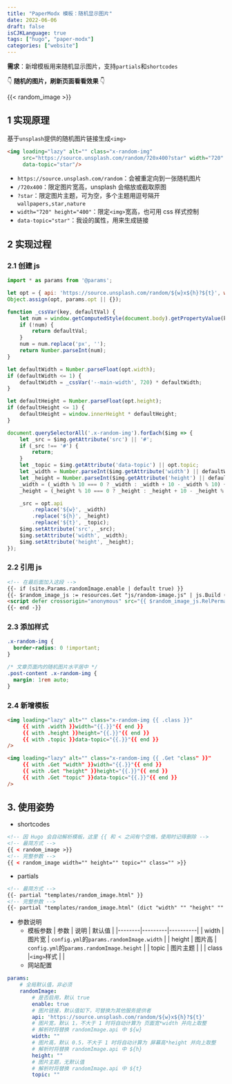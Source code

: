```yaml
---
title: "PaperModx 模板：随机显示图片"
date: 2022-06-06
draft: false
isCJKLanguage: true
tags: ["hugo", "paper-modx"]
categories: ["website"]
---
```


**需求**：新增模板用来随机显示图片，支持`partials`和`shortcodes`

👇 **随机的图片，刷新页面看看效果** 👇

{{< random_image >}}

## 1 实现原理

基于`unsplash`提供的随机图片链接生成`<img>`
```html
<img loading="lazy" alt="" class="x-random-img" 
     src="https://source.unsplash.com/random/720x400?star" width="720" height="400"
     data-topic="star"/>
```
- `https://source.unsplash.com/random`：会被重定向到一张随机图片
- `/720x400`：限定图片宽高，unsplash 会缩放或截取原图
- `?star`：限定图片主题，可为空，多个主题用逗号隔开`wallpapers,star,nature`
- `width="720" height="400"`：限定`<img>`宽高，也可用 css 样式控制
- `data-topic="star"`：我设的属性，用来生成链接

## 2 实现过程

### 2.1 创建 js
```js { title="./assets/js/random-image.js" }
import * as params from '@params';

let opt = { api: 'https://source.unsplash.com/random/${w}x${h}?${t}', width: 1, height: 0.5, topic: '' };
Object.assign(opt, params.opt || {});

function _cssVar(key, defaultVal) {
    let num = window.getComputedStyle(document.body).getPropertyValue(key);
    if (!num) {
        return defaultVal;
    }
    num = num.replace('px', '');
    return Number.parseInt(num);
}

let defaultWidth = Number.parseFloat(opt.width);
if (defaultWidth <= 1) {
    defaultWidth = _cssVar('--main-width', 720) * defaultWidth;
}

let defaultHeight = Number.parseFloat(opt.height);
if (defaultHeight <= 1) {
    defaultHeight = window.innerHeight * defaultHeight;
}

document.querySelectorAll('.x-random-img').forEach($img => {
    let _src = $img.getAttribute('src') || '#';
    if (_src !== '#') {
        return;
    }
    let _topic = $img.getAttribute('data-topic') || opt.topic;
    let _width = Number.parseInt($img.getAttribute('width') || defaultWidth);
    let _height = Number.parseInt($img.getAttribute('height') || defaultHeight);
    _width = (_width % 10 === 0 ? _width : _width + 10 - _width % 10) + '';
    _height = (_height % 10 === 0 ? _height : _height + 10 - _height % 10) + '';

    _src = opt.api
        .replace('${w}', _width)
        .replace('${h}', _height)
        .replace('${t}', _topic);
    $img.setAttribute('src', _src);
    $img.setAttribute('width', _width);
    $img.setAttribute('height', _height);
});
```
### 2.2 引用 js
```html { title="./layouts/partials/footer.html" }
<!-- 在最后面加入这段 -->
{{- if (site.Params.randomImage.enable | default true) }}
{{- $random_image_js := resources.Get "js/random-image.js" | js.Build (dict "params" (dict "opt" .Site.Params.randomImage)) | resources.Minify }}
<script defer crossorigin="anonymous" src="{{ $random_image_js.RelPermalink }}"></script>
{{- end -}}
```

### 2.3 添加样式
```css { title="./assets/css/extended/custom.css" }
.x-random-img {
  border-radius: 0 !important;
}

/* 文章页面内的随机图片水平居中 */
.post-content .x-random-img {
  margin: 1rem auto;
}
```

### 2.4 新增模板
```html { title="./layouts/partials/templates/random_image.html" }
<img loading="lazy" alt="" class="x-random-img {{ .class }}"
     {{ with .width }}width="{{.}}"{{ end }}
     {{ with .height }}height="{{.}}"{{ end }}
     {{ with .topic }}data-topic="{{.}}"{{ end }}
/>
```
```html { title="./layouts/shortcodes/random_image.html" }
<img loading="lazy" alt="" class="x-random-img {{ .Get "class" }}"
     {{ with .Get "width" }}width="{{.}}"{{ end }}
     {{ with .Get "height" }}height="{{.}}"{{ end }}
     {{ with .Get "topic" }}data-topic="{{.}}"{{ end }}
/>
```

## 3. 使用姿势

- shortcodes

```html
<!-- 因 Hugo 会自动解析模板，这里 {{ 和 < 之间有个空格，使用时记得删除 -->
<!-- 最简方式 -->
{{ < random_image >}}
<!-- 完整参数 -->
{{ < random_image width="" height="" topic="" class="" >}}
```
- partials
```html
<!-- 最简方式 -->
{{- partial "templates/random_image.html" }}
<!-- 完整参数 -->
{{- partial "templates/random_image.html" (dict "width" "" "height" "" "topic" "" "class" "") }}
```

- 参数说明
  - 模板参数
| 参数    | 说明     | 默认值      |
|--------|---------|----------|
| width  | 图片宽   | `config.yml`的`params.randomImage.width`   |
| height | 图片高   | `config.yml`的`params.randomImage.height`  |
| topic  | 图片主题 |     |
| class  |`<img>`样式 |  |
  - 网站配置
```yml { title="./config.yml" }
params:
    # 全局默认值，非必须
    randomImage:
        # 是否启用，默认 true
        enable: true
        # 图片链接，默认值如下，可替换为其他服务提供者
        api: 'https://source.unsplash.com/random/${w}x${h}?${t}'
        # 图片宽，默认 1，不大于 1 时将自动计算为 页面宽*width 并向上取整
        # 解析时将替换 randomImage.api 中 ${w}
        width: ""
        # 图片高，默认 0.5，不大于 1 时将自动计算为 屏幕高*height 并向上取整
        # 解析时将替换 randomImage.api 中 ${h}
        height: ""
        # 图片主题，无默认值
        # 解析时将替换 randomImage.api 中 ${t}
        topic: ""
```
